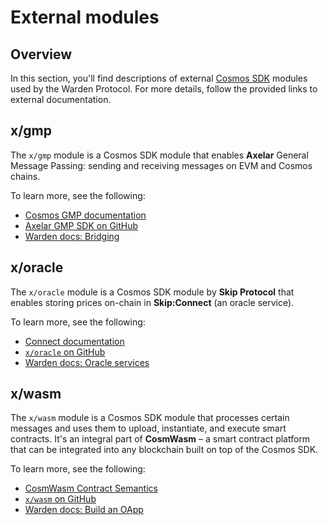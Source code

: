 ﻿---
sidebar_position: 4
---

# External modules

## Overview

In this section, you'll find descriptions of external [Cosmos SDK](https://docs.cosmos.network) modules used by the Warden Protocol. For more details, follow the provided links to external documentation.

## x/gmp

The `x/gmp` module is a Cosmos SDK module that enables **Axelar** General Message Passing: sending and receiving messages on EVM and Cosmos chains.

To learn more, see the following:

- [Cosmos GMP documentation](https://docs.axelar.dev/dev/cosmos-gmp)
- [Axelar GMP SDK on GitHub](https://github.com/axelarnetwork/axelar-gmp-sdk-solidity)
- [Warden docs: Bridging](/learn/bridging)

<!---
We should add more details here since there are things that are unique for our chain.
--->

## x/oracle

The `x/oracle` module is a Cosmos SDK module by **Skip Protocol** that enables storing prices on-chain in **Skip:Connect** (an oracle service).

To learn more, see the following:

- [Connect documentation](https://docs.skip.build/connect/introduction)
- [`x/oracle` on GitHub](https://github.com/skip-mev/slinky/tree/main/x/oracle)
- [Warden docs: Oracle services](/learn/oracle-services)

## x/wasm

The `x/wasm` module is a Cosmos SDK module that processes certain messages and uses them to upload, instantiate, and execute smart contracts. It's an integral part of **CosmWasm** – a smart contract platform that can be integrated into any blockchain built on top of the Cosmos SDK.

To learn more, see the following:

- [CosmWasm Contract Semantics](https://docs.cosmwasm.com/docs/smart-contracts/contract-semantics)
- [`x/wasm` on GitHub](https://github.com/CosmWasm/wasmd/blob/main/x/wasm)
- [Warden docs: Build an OApp](/build-an-oapp/introduction)
